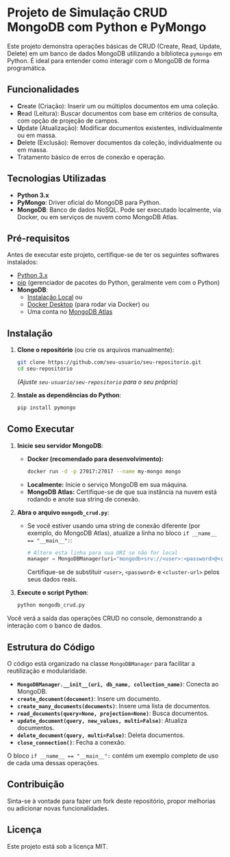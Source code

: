 # Projeto de Simulação CRUD MongoDB com Python e PyMongo

Este projeto demonstra operações básicas de CRUD (Create, Read, Update, Delete) em um banco de dados MongoDB utilizando a biblioteca `pymongo` em Python. É ideal para entender como interagir com o MongoDB de forma programática.

## Funcionalidades

- **C**reate (Criação): Inserir um ou múltiplos documentos em uma coleção.
- **R**ead (Leitura): Buscar documentos com base em critérios de consulta, com opção de projeção de campos.
- **U**pdate (Atualização): Modificar documentos existentes, individualmente ou em massa.
- **D**elete (Exclusão): Remover documentos da coleção, individualmente ou em massa.
- Tratamento básico de erros de conexão e operação.

## Tecnologias Utilizadas

- **Python 3.x**
- **PyMongo**: Driver oficial do MongoDB para Python.
- **MongoDB**: Banco de dados NoSQL. Pode ser executado localmente, via Docker, ou em serviços de nuvem como MongoDB Atlas.

## Pré-requisitos

Antes de executar este projeto, certifique-se de ter os seguintes softwares instalados:

- [Python 3.x](https://www.python.org/downloads/)
- [pip](https://pip.pypa.io/en/stable/installation/) (gerenciador de pacotes do Python, geralmente vem com o Python)
- **MongoDB**:
    - [Instalação Local](https://docs.mongodb.com/manual/installation/) ou
    - [Docker Desktop](https://www.docker.com/products/docker-desktop/) (para rodar via Docker) ou
    - Uma conta no [MongoDB Atlas](https://www.mongodb.com/cloud/atlas)

## Instalação

1.  **Clone o repositório** (ou crie os arquivos manualmente):
    ```bash
    git clone https://github.com/seu-usuario/seu-repositorio.git
    cd seu-repositorio
    ```
    *(Ajuste `seu-usuario/seu-repositorio` para o seu próprio)*

2.  **Instale as dependências do Python**:
    ```bash
    pip install pymongo
    ```

## Como Executar

1.  **Inicie seu servidor MongoDB**:
    -   **Docker (recomendado para desenvolvimento):**
        ```bash
        docker run -d -p 27017:27017 --name my-mongo mongo
        ```
    -   **Localmente:** Inicie o serviço MongoDB em sua máquina.
    -   **MongoDB Atlas:** Certifique-se de que sua instância na nuvem está rodando e anote sua string de conexão.

2.  **Abra o arquivo `mongodb_crud.py`**:
    -   Se você estiver usando uma string de conexão diferente (por exemplo, do MongoDB Atlas), atualize a linha no bloco `if __name__ == "__main__":`:
        ```python
        # Altere esta linha para sua URI se não for local
        manager = MongoDBManager(uri="mongodb+srv://<user>:<password>@<cluster-url>/", db_name="mydatabase", collection_name="mycollection")
        ```
        Certifique-se de substituir `<user>`, `<password>` e `<cluster-url>` pelos seus dados reais.

3.  **Execute o script Python**:
    ```bash
    python mongodb_crud.py
    ```

Você verá a saída das operações CRUD no console, demonstrando a interação com o banco de dados.

## Estrutura do Código

O código está organizado na classe `MongoDBManager` para facilitar a reutilização e modularidade.

-   **`MongoDBManager.__init__(uri, db_name, collection_name)`**: Conecta ao MongoDB.
-   **`create_document(document)`**: Insere um documento.
-   **`create_many_documents(documents)`**: Insere uma lista de documentos.
-   **`read_documents(query=None, projection=None)`**: Busca documentos.
-   **`update_document(query, new_values, multi=False)`**: Atualiza documentos.
-   **`delete_document(query, multi=False)`**: Deleta documentos.
-   **`close_connection()`**: Fecha a conexão.

O bloco `if __name__ == "__main__":` contém um exemplo completo de uso de cada uma dessas operações.

## Contribuição

Sinta-se à vontade para fazer um fork deste repositório, propor melhorias ou adicionar novas funcionalidades.

## Licença

Este projeto está sob a licença MIT. 